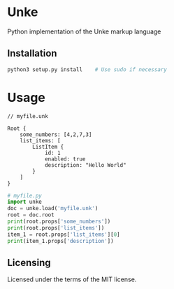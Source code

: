 # Unke

Python implementation of the Unke markup language

## Installation
```sh
python3 setup.py install    # Use sudo if necessary
```

# Usage
```unke
// myfile.unk

Root {
    some_numbers: [4,2,7,3]
    list_items: [
        ListItem {
            id: 1
            enabled: true
            description: "Hello World"
        }
    ]
}
```

```python
# myfile.py
import unke
doc = unke.load('myfile.unk')
root = doc.root
print(root.props['some_numbers'])
print(root.props['list_items'])
item_1 = root.props['list_items'][0]
print(item_1.props['description'])
```

## Licensing
Licensed under the terms of the MIT license.